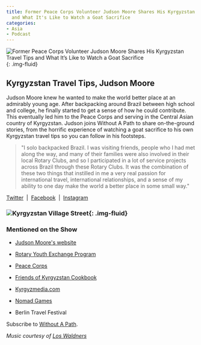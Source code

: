 ```yaml
---
title: Former Peace Corps Volunteer Judson Moore Shares His Kyrgyzstan Travel Tips
  and What It's Like to Watch a Goat Sacrifice
categories:
- Asia
- Podcast
---
```


![Former Peace Corps Volunteer Judson Moore Shares His Kyrgyzstan Travel Tips and What It’s Like to Watch a Goat Sacrifice ](https://withoutapath.com/wp-content/uploads/2018/02/Former-Peace-Corps-Volunteer-Judson-Moore-Shares-His-Kyrgyzstan-Travel-Tips-and-What-It’s-Like-to-Watch-a-Goat-Sacrifice--1024x576.jpg){: .img-fluid}

## Kyrgyzstan Travel Tips, Judson Moore

Judson Moore knew he wanted to make the world better place at an admirably young age. After backpacking around Brazil between high school and college, he finally started to get a sense of how he could contribute. This eventually led him to the Peace Corps and serving in the Central Asian country of Kyrgyzstan. Judson joins Without A Path to share on-the-ground stories, from the horrific experience of watching a goat sacrifice to his own Kyrgyzstan travel tips so you can follow in his footsteps.

<blockquote>"I solo backpacked Brazil. I was visiting friends, people who I had met along the way, and many of their families were also involved in their local Rotary Clubs, and so I participated in a lot of service projects across Brazil through these Rotary Clubs. It was the combination of these two things that instilled in me a very real passion for international travel, international relationships, and a sense of my ability to one day make the world a better place in some small way."</blockquote>

[Twitter](https://www.twitter.com/judsonlmoore)  |  [Facebook](https://www.facebook.com/judsonlmooreblog)  |  [Instagram](https://www.instagram.com/judsonlmoore)

### ![Kyrgyzstan Village Street](https://withoutapath.com/wp-content/uploads/2018/02/Kyrgyzstan-Village-Street-1024x768.jpg){: .img-fluid}

### Mentioned on the Show

 	
  * [Judson Moore's website](https://www.judsonlmoore.com/)

 	
  * [Rotary Youth Exchange Program](https://www.rotary.org/en/our-programs/youth-exchanges)

 	
  * [Peace Corps](https://www.peacecorps.gov/)

 	
  * [Friends of Kyrgyzstan Cookbook](https://www.friendsofkyrgyzstan.com/cookbook/)

 	
  * [Kyrgyzmedia.com](http://kyrgyzmedia.com/)

 	
  * [Nomad Games](http://worldnomadgames.com/en/)

 	
  * Berlin Travel Festival

Subscribe to [Without A Path](https://itunes.apple.com/us/podcast/without-a-path/id1037475413?l=es&mt=2).

_Music courtesy of [Los Waldners](https://www.facebook.com/los.waldners)_
